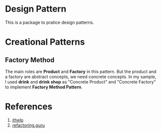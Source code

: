 # Design Pattern
This is a package to pratice design patterns.

# Creational Patterns  

## Factory Method
The main roles are **Product** and **Factory** in this pattern.
But the product and a factory are abstract concepts, we need concrete concepts.
In my sample, I used **drink** and **drink shop** as "Concrete Product" and "Concrete Factory" to implement **Factory Method Pattern**.



# References
1. [ithelp](https://ithelp.ithome.com.tw/articles/10201706)
2. [refactoring.guru](https://refactoring.guru/design-patterns)
